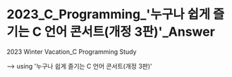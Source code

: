 # 2023_C_Programming_'누구나 쉽게 즐기는 C 언어 콘서트(개정 3판)'_Answer
2023 Winter Vacation_C Programming Study

--> using '누구나 쉽게 즐기는 C 언어 콘서트(개정 3판)'
